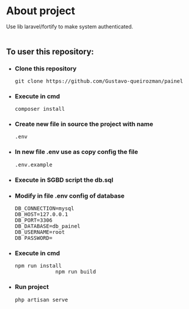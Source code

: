 <h1 style="margin-bottom: 0px;">About project</h1>
<br>
Use lib laravel/fortify to make system authenticated.
<br>
<br>
<h2>To user this repository:</h2>
<ul>
    <li>
        <h3>Clone this repository</h3>
        <pre>git clone https://github.com/Gustavo-queirozman/painel</pre>
    </li>
    <li>
        <h3>Execute in cmd</h3>
        <pre>composer install</pre>
    </li>
    <li>
        <h3>Create new file in source the project with name </h3>
        <pre>.env</pre>
    </li>
    <li>
        <h3>In new file <strong>.env</strong> use as copy config the file</h3>
        <pre>.env.example</pre>
    </li>
    <li>
        <h3>Execute in SGBD script the db.sql</h3>
    </li>
    <li>
        <h3>Modify in file <strong>.env</strong> config of database</h3>
        <pre>DB_CONNECTION=mysql<br>DB_HOST=127.0.0.1<br>DB_PORT=3306<br>DB_DATABASE=db_painel<br>DB_USERNAME=root<br>DB_PASSWORD=</pre>
    </li>
    <li>
        <h3>Execute in cmd</h3>
        <pre>npm run install
             npm run build</pre>
    </li>
    <li>
        <h3>Run project</h3>
        <pre>php artisan serve</pre>
    </li>
</ul>










<br>


